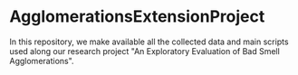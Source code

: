 # AgglomerationsExtensionProject
In this repository, we make available all the collected data and main scripts used along our research project "An Exploratory Evaluation of Bad Smell Agglomerations".
